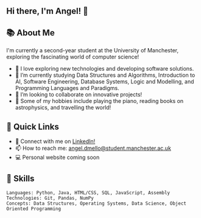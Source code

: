 ## Hi there, I'm Angel! 👋

## 📚 About Me 

I'm currently a second-year student at the University of Manchester, exploring the fascinating world of computer science!

- 🔭 I love exploring new technologies and developing software solutions.
- 🌱 I’m currently studying Data Structures and Algorithms, Introduction to AI,
     Software Engineering, Database Systems, Logic and Modelling, and Programming Languages and Paradigms.
- 👯 I’m looking to collaborate on innovative projects!
- 🎲 Some of my hobbies include playing the piano, reading books on astrophysics, and travelling the world!

## 🔮 Quick Links 

- 💬 Connect with me on [LinkedIn!](https://www.linkedin.com/in/angeldmello/)
- 📫 How to reach me: [angel.dmello@student.manchester.ac.uk](mailto:angel.dmello@student.manchester.ac.uk)
- 💻 Personal website coming soon

## 🔭 Skills

```text
Languages: Python, Java, HTML/CSS, SQL, JavaScript, Assembly
Technologies: Git, Pandas, NumPy
Concepts: Data Structures, Operating Systems, Data Science, Object Oriented Programming
